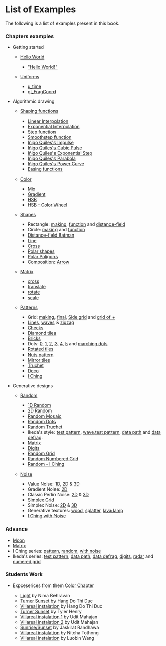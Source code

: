 # List of Examples

The following is a list of examples present in this book.

### Chapters examples

* Getting started

    * [Hello World](../02/)
        - ["Hello World!"](../edit.html#02/hello_world.frag)

    * [Uniforms](../03/)
        - [u_time](../edit.html#03/time.frag)
        - [gl_FragCoord](../edit.html#03/space.frag)

* Algorithmic drawing

    * [Shaping functions](../05/)
        - [Linear Interpolation](../edit.html#05/linear.frag)
        - [Exponential Interpolation](../edit.html#05/expo.frag)
        - [Step function](../edit.html#05/step.frag)
        - [Smoothstep function](../edit.html#05/smoothstep.frag)
        - [Iñigo Quiles's Impulse](../edit.html#05/impulse.frag)
        - [Iñigo Quiles's Cubic Pulse](../edit.html#05/cubicpulse.frag)
        - [Iñigo Quiles's Exponential Step](../edit.html#05/expstep.frag)
        - [Iñigo Quiles's Parabola](../edit.html#05/parabola.frag)
        - [Iñigo Quiles's Power Curve](../edit.html#05/pcurve.frag)
        - [Easing functions](../edit.html#05/easing.frag)

    * [Color](../06/)
        - [Mix](../edit.html#06/mix.frag)
        - [Gradient](../edit.html#06/gradient.frag)
        - [HSB](../edit.html#06/hsb.frag)
        - [HSB - Color Wheel](../edit.html#06/hsb-colorwheel.frag)

    * [Shapes](../07/)
        - Rectangle: [making](../edit.html#07/rect-making.frag), [function](../edit.html#07/rect.frag) and [distance-field](../edit.html#07/rect-df.frag)
        - Circle: [making](../edit.html#07/circle-making.frag) and [function](../edit.html#07/circle.frag)
        - [Distance-field Batman](../edit.html#07/batman.frag)
        - [Line](../edit.html#07/line.frag)
        - [Cross](../edit.html#07/cross.frag)
        - [Polar shapes](../edit.html#07/polar.frag)
        - [Polar Poligons](../edit.html#07/shapes.frag)
        - Composition: [Arrow](../edit.html#07/arrow.frag)

    * [Matrix](../08/)
        - [cross](../edit.html#08/cross.frag)
        - [translate](../edit.html#08/cross-translate.frag)
        - [rotate](../edit.html#08/cross-rotate.frag)
        - [scale](../edit.html#08/cross-scale.frag)

    * [Patterns](../09/)
        - Grid: [making](../edit.html#09/grid-making.frag), [final](../edit.html#09/grid.frag), [Side grid](../edit.html#09/grid-side.frag) and [grid of +](../edit.html#09/cross.frag)
        - [Lines](../edit.html#09/lines.frag), [waves](../edit.html#09/lines-wave.frag) & [zigzag](../edit.html#09/zigzag.frag)
        - [Checks](../edit.html#09/checks.frag)
        - [Diamond tiles](../edit.html#09/diamondtiles.frag)
        - [Bricks](../edit.html#09/bricks.frag)
        - Dots: [0](../edit.html#09/dots.frag), [1](../edit.html#09/dots1.frag), [2](../edit.html#09/dots2.frag), [3](../edit.html#09/dots3.frag), [4](../edit.html#09/dots4.frag), [5](../edit.html#09/dots5.frag) and [marching dots](../edit.html#09/marching_dots.frag)
        - [Rotated tiles](../edit.html#09/rotatedtiles.frag)
        - [Nuts pattern](../edit.html#09/nuts.frag)
        - [Mirror tiles](../edit.html#09/mirrortiles.frag)
        - [Truchet](../edit.html#09/truchet.frag)
        - [Deco](../edit.html#09/deco.frag)
        - [I Ching](../edit.html#09/iching-01.frag)

* Generative designs

    * [Random](../10/)
        - [1D Random](../edit.html#10/1d-random.frag)
        - [2D Random](../edit.html#10/2d-random.frag)
        - [Random Mosaic](../edit.html#10/2d-random-mosaic.frag)
        - [Random Dots](../edit.html#10/2d-random-dots.frag)
        - [Random Truchet](../edit.html#10/2d-random-truchet.frag)
        - Ikeda's style: [test pattern](../edit.html#10/ikeda-00.frag), [wave](../edit.html#10/ikeda-01.frag),[test pattern](../edit.html#10/ikeda-02.frag), [data path](../edit.html#10/ikeda-03.frag) and [data defrag](../edit.html#10/ikeda-04.frag).
        - [Matrix](../edit.html#10/matrix.frag)
        - [Digits](../edit.html#10/ikeda-digits.frag)
        - [Random Grid](../edit.html#10/ikeda-simple-grid.frag)
        - [Random Numbered Grid](../edit.html#10/ikeda-numered-grid.frag)
        - [Random - I Ching](../edit.html#10/iching-02.frag)

    * [Noise](../11/)
        - Value Noise: [1D](../edit.html#11/1d-noise.frag), [2D](../edit.html#11/2d-noise.frag) & [3D](../edit.html#11/3d-noise.frag)
        - Gradient Noise: [2D](../edit.html#11/2d-gnoise.frag)
        - Classic Perlin Noise: [2D](../edit.html#11/2d-pnoise.frag) & [3D](../edit.html#11/3d-pnoise.frag)
        - [Simplex Grid](../edit.html#11/simplex-grid.frag)
        - Simplex Noise: [2D](../edit.html#11/2d-snoise.frag) & [3D](../edit.html#11/3d-snoise.frag)
        - Generative textures: [wood](../edit.html#11/wood.frag), [splatter](../edit.html#11/splatter.frag), [lava lamp](../edit.html#11/lava-lamp.frag)
        - [I Ching with Noise](../edit.html#11/iching-03.frag)

### Advance

* [Moon](../edit.html#examples/moon.frag&examples/images/moon-texture.jpg)
* [Matrix](../edit.html#08/matrix.frag)
* I Ching series:  [pattern](../edit.html#09/iching-01.frag), [random](../edit.html#10/iching-02.frag), [with noise](../edit.html#11/iching-03.frag)
* Ikeda's series: [test pattern](../edit.html#10/ikeda-00.frag), [data path](../edit.html#10/ikeda-03.frag), [data defrag](../edit.html#10/ikeda-04.frag), [digits](../edit.html#10/ikeda-digits.frag), [radar](../edit.html#10/ikeda-simple-grid.frag) and [numered grid](../edit.html#10/ikeda-numered-grid.frag)

### Students Work

 * Expceserices from them [Color Chapter](../06/)

	- [Light](../edit.html#examples/06/behrn916-light.frag) by Nima Behravan
	- [Turner Sunset](../edit.html#examples/06/dothh489-sunset.frag) by Hang Do Thi Duc
	- [Villareal instalation](../edit.html#examples/06/dothh489-villareal.frag) by Hang Do Thi Duc 
	- [Turner Sunset](../edit.html#examples/06/henrt555-turner.frag) by Tyler Henry
	- [Villareal instalation 1](../edit.html#examples/06/mahau289-villareal1.frag) by Udit Mahajan
	- [Villareal instalation 2](../edit.html#examples/06/mahau289-villareal2.frag) by Udit Mahajan
	- [Sunrise/Sunset](../edit.html#examples/06/randj063-sunset.frag) by Jaskirat Randhawa
	- [Villareal instalation](../edit.html#examples/06/tothn598-villareal.frag) by Nitcha Tothong
	- [Villareal instalation](../edit.html#examples/06/wangl073-villareal.frag) by Luobin Wang 